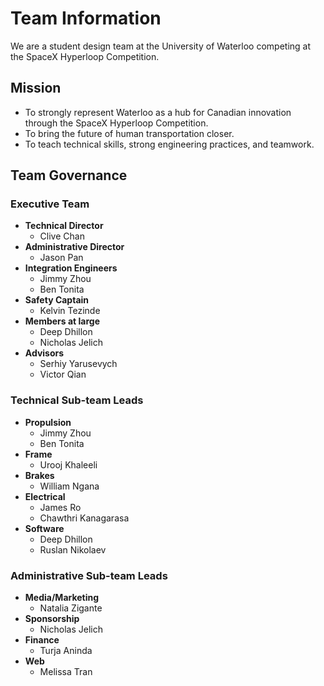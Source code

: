 Team Information
================

We are a student design team at the University of Waterloo competing at the SpaceX Hyperloop Competition.

## Mission
- To strongly represent Waterloo as a hub for Canadian innovation through the SpaceX Hyperloop Competition.
- To bring the future of human transportation closer.
- To teach technical skills, strong engineering practices, and teamwork.

## Team Governance

### Executive Team
- **Technical Director**
    - Clive Chan
- **Administrative Director**
    - Jason Pan
- **Integration Engineers**
    - Jimmy Zhou
    - Ben Tonita
- **Safety Captain**
    - Kelvin Tezinde
- **Members at large**
    - Deep Dhillon
    - Nicholas Jelich
- **Advisors**
    - Serhiy Yarusevych
    - Victor Qian

### Technical Sub-team Leads
- **Propulsion**
    - Jimmy Zhou
    - Ben Tonita
- **Frame**
    - Urooj Khaleeli
- **Brakes**
    - William Ngana
- **Electrical**
    - James Ro
    - Chawthri Kanagarasa
- **Software**
    - Deep Dhillon
    - Ruslan Nikolaev

### Administrative Sub-team Leads
- **Media/Marketing**
    - Natalia Zigante
- **Sponsorship**
    - Nicholas Jelich
- **Finance**
    - Turja Aninda
- **Web**
    - Melissa Tran
